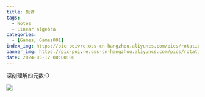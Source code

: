 ```yaml
---
title: 旋转 
tags: 
  - Notes
  - Linear algebra
categories: 
  - [Games, Games001]
index_img: https://pic-poivre.oss-cn-hangzhou.aliyuncs.com/pics/rotation-bg.png
banner_img: https://pic-poivre.oss-cn-hangzhou.aliyuncs.com/pics/rotation-banner.png
date: 2024-05-12 00:00:00
---
```


深刻理解四元数:O

<!-- more -->

![](https://pic-poivre.oss-cn-hangzhou.aliyuncs.com/pics/%E6%97%8B%E8%BD%AC.png)